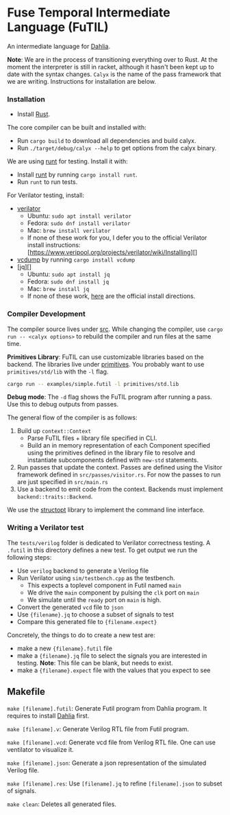 # Fuse Temporal Intermediate Language (FuTIL)
An intermediate language for [Dahlia][].

**Note**: We are in the process of transitioning everything over to Rust. At the moment the interpreter is still in racket, although it hasn't been kept up to date with the syntax changes. `Calyx` is the name of the pass framework that we are writing. Instructions for installation are below.

### Installation
- Install [Rust][rust].

The core compiler can be built and installed with:
- Run `cargo build` to download all dependencies and build calyx.
- Run `./target/debug/calyx --help` to get options from the calyx binary.

We are using [runt][] for testing. Install it with:
- Install [runt][] by running `cargo install runt`.
- Run `runt` to run tests.

For Verilator testing, install:
- [verilator][]
  - Ubuntu: `sudo apt install verilator`
  - Fedora: `sudo dnf install verilator`
  - Mac: `brew install verilator`
  - If none of these work for you, I defer you to the official Verilator install
  instructions: [https://www.veripool.org/projects/verilator/wiki/Installing][]
- [vcdump][] by running `cargo install vcdump`
- [jq][]
  - Ubuntu: `sudo apt install jq`
  - Fedora: `sudo dnf install jq`
  - Mac: `brew install jq`
  - If none of these work, [here](https://stedolan.github.io/jq/download/) are the official install directions.

### Compiler Development

The compiler source lives under [src](src). While changing the compiler,
use `cargo run -- <calyx options>` to rebuild the compiler and run files
at the same time.

**Primitives Library**: FuTIL can use customizable libraries based on the
backend. The libraries live under [primitives](primitives). You probably want
to use `primitives/std/lib` with the `-l` flag.

```bash
cargo run -- examples/simple.futil -l primitives/std.lib
```

**Debug mode**: The `-d` flag shows the FuTIL program after running a pass.
Use this to debug outputs from passes.

The general flow of the compiler is as follows:
 1) Build up `context::Context`
    - Parse FuTIL files + library file specified in CLI.
    - Build an in memory representation of each Component specified using
      the primitives defined in the library file to resolve and instantiate
      subcomponents defined with `new-std` statements.
 2) Run passes that update the context. Passes are defined using the Visitor
    framework defined in `src/passes/visitor.rs`. For now the passes to run are
    just specified in `src/main.rs`
 3) Use a backend to emit code from the context. Backends must implement
    `backend::traits::Backend`.

We use the [structopt][] library to
implement the command line interface.

### Writing a Verilator test
The `tests/verilog` folder is dedicated to Verilator correctness testing.
A `.futil` in this directory defines a new test. To get output we run the following steps:
 - Use `verilog` backend to generate a Verilog file
 - Run Verilator using `sim/testbench.cpp` as the testbench. 
   - This expects a toplevel component in Futil named `main`
   - We drive the `main` component by pulsing the `clk` port on `main`
   - We simulate until the `ready` port on `main` is high.
 - Convert the generated `vcd` file to `json`
 - Use `{filename}.jq` to choose a subset of signals to test
 - Compare this generated file to `{filename.expect}`
 
Concretely, the things to do to create a new test are:
 - make a new `{filename}.futil` file
 - make a `{filename}.jq` file to select the signals you are interested in testing.
 **Note**: This file can be blank, but needs to exist.
 - make a `{filename}.expect` file with the values that you expect to see

## Makefile
`make [filename].futil`: Generate Futil program from Dahlia program. It
requires to install [Dahlia][] first.

`make [filename].v`: Generate Verilog RTL file from Futil program.

`make [filename].vcd`: Generate vcd file from Verilog RTL file. One can use ventilator to visualize it.

`make [filename].json`: Generate a json representation of the simulated Verilog file.

`make [filename].res`: Use `[filename].jq` to refine `[filename].json` to subset of signals.

`make clean`: Deletes all generated files.

[rust]: https://doc.rust-lang.org/cargo/getting-started/installation.html
[dahlia]: https://github.com/cucapra/dahlia
[structopt]: https://docs.rs/structopt/0.3.11/structopt/
[runt]: https://github.com/rachitnigam/runt
[vcdump]: https://github.com/sgpthomas/vcdump
[verilator]: https://www.veripool.org/wiki/verilator
